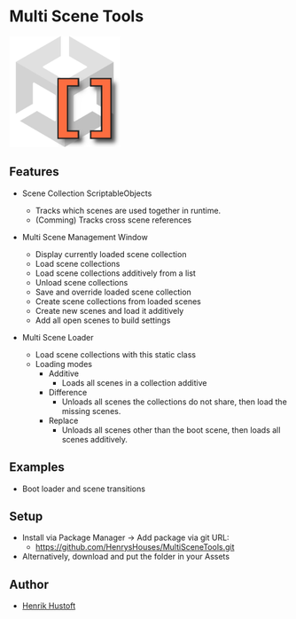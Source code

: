 # Multi Scene Tools

<img src="Gizmos/MultiSceneTools%20Icon.png" alt="MultiSceneToolsIcon" width="200"/>

## Features

- Scene Collection ScriptableObjects
    - Tracks which scenes are used together in runtime.
    - (Comming) Tracks cross scene references

- Multi Scene Management Window
    - Display currently loaded scene collection
    - Load scene collections
    - Load scene collections additively from a list
    - Unload scene collections
    - Save and override loaded scene collection
    - Create scene collections from loaded scenes
    - Create new scenes and load it additively
    - Add all open scenes to build settings

- Multi Scene Loader
    - Load scene collections with this static class
    - Loading modes
        - Additive
            - Loads all scenes in a collection additive
        - Difference
            - Unloads all scenes the collections do not share, then load the missing scenes.
        - Replace
            - Unloads all scenes other than the boot scene, then loads all scenes additively.

## Examples

- Boot loader and scene transitions

## Setup

- Install via Package Manager → Add package via git URL: 
    - https://github.com/HenrysHouses/MultiSceneTools.git
- Alternatively, download and put the folder in your Assets

## Author

- [Henrik Hustoft](https://www.linkedin.com/in/henrik-hustoft-2366ab220/)
